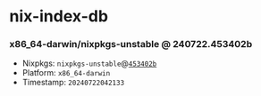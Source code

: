 # nix-index-db
### x86_64-darwin/nixpkgs-unstable @ 240722.453402b
- Nixpkgs: `nixpkgs-unstable`@[`453402b`](https://github.com/NixOS/nixpkgs/commit/453402b94f39f968a7c27df28e060f69e4a50c3b)
- Platform: `x86_64-darwin`
- Timestamp: `20240722042133`
